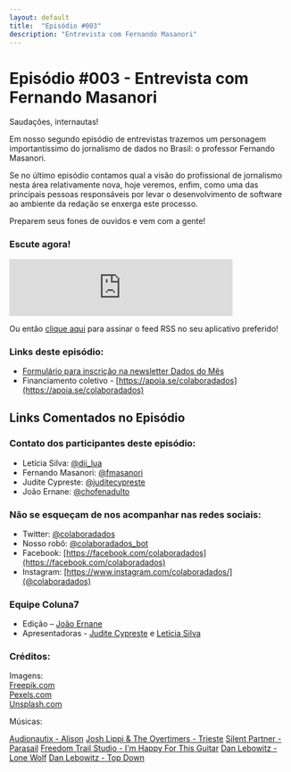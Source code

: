 ```yaml
---
layout: default
title:  "Episódio #003"
description: "Entrevista com Fernando Masanori"
---
```

# Episódio #003 - Entrevista com Fernando Masanori

Saudações, internautas!

Em nosso segundo episódio de entrevistas trazemos um personagem importantíssimo do jornalismo de dados no Brasil: o professor Fernando Masanori.

Se no último episódio contamos qual a visão do profissional de jornalismo nesta área relativamente nova, hoje veremos, enfim, como uma das principais pessoas responsáveis por levar o desenvolvimento de software ao ambiente da redação se enxerga este processo.

Preparem seus fones de ouvidos e vem com a gente!

### Escute agora!
<iframe src="https://anchor.fm/coluna7/embed/episodes/Episdio-003---Entrevista-com-Fernando-Masanori-e3v225" height="102px" width="400px" frameborder="0" scrolling="no"></iframe>

Ou então [clique aqui](https://anchor.fm/s/951cc10/podcast/rss) para assinar o feed RSS no seu aplicativo preferido!

### Links deste episódio:

- [Formulário para inscrição na newsletter Dados do Mês](https://eepurl.com/glBJrT)
- Financiamento coletivo - [https://apoia.se/colaboradados](https://apoia.se/colaboradados)

## Links Comentados no Episódio

### Contato dos participantes deste episódio: 
- Letícia Silva: [@dii_lua](https://www.twitter.com/dii_lua)
- Fernando Masanori: [@fmasanori](https://twitter.com/fmasanori)
- Judite Cypreste: [@juditecypreste](https://www.twitter.com/juditecypreste)
- João Ernane: [@chofenadulto](https://www.twitter.com/chofenadulto)

### Não se esqueçam de nos acompanhar nas redes sociais:
- Twitter: [@colaboradados](https://twitter.com/colaboradados)
- Nosso robô: [@colaboradados_bot](https://twitter.com/colabora_bot)
- Facebook: [https://facebook.com/colaboradados](https://facebook.com/colaboradados)
- Instagram: [https://www.instagram.com/colaboradados/](@colaboradados)

### Equipe Coluna7

- Edição – [João Ernane](https://twitter.com/ChofenAdulto)
- Apresentadoras - [Judite Cypreste](https://twitter.com/juditecypreste) e [Letícia Silva](https://twitter.com/dii_lua)

### Créditos:
Imagens:  
[Freepik.com](https://www.freepik.com/)  
[Pexels.com](https://www.pexels.com)  
[Unsplash.com](https://unsplash.com)

Músicas:  

[Audionautix - Alison](https://youtu.be/y6CfYKSyKQ0)
[Josh Lippi & The Overtimers - Trieste](https://youtu.be/tEbcAxHZBQA)
[Silent Partner - Parasail](https://youtu.be/fYulCy-HetY)
[Freedom Trail Studio - I'm Happy For This Guitar](https://youtu.be/YdDmoPG7GU8)
[Dan Lebowitz - Lone Wolf](https://youtu.be/BRSswu10V1k)
[Dan Lebowitz - Top Down](https://youtu.be/cPhsjohaSFA)
